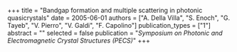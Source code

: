 +++
title = "Bandgap formation and multiple scattering in photonic quasicrystals"
date = 2005-06-01
authors = ["A. Della Villa", "S. Enoch", "G. Tayeb", "V. Pierro", "V. Galdi", "F. Capolino"]
publication_types = ["1"]
abstract = ""
selected = false
publication = "*Symposium on Photonic and Electromagnetic Crystal Structures (PECS)*"
+++

